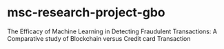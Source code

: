 # msc-research-project-gbo
The Efficacy of Machine Learning in Detecting Fraudulent Transactions:  A Comparative study of Blockchain versus Credit card Transaction
